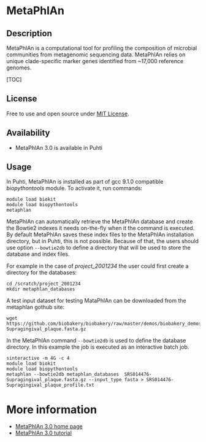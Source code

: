 # MetaPhlAn

## Description

MetaPhlAn is a computational tool for profiling the composition of microbial communities from metagenomic sequencing data. 
MetaPhlAn relies on unique clade-specific marker genes identified from ~17,000 reference genomes.

[TOC]

## License

Free to use and open source under [MIT License](https://github.com/biobakery/MetaPhlAn2/blob/master/license.txt).

## Availability

*   MetaPhlAn 3.0 is available in Puhti

## Usage

In Puhti, MetaPhlAn is installed as part of gcc 9.1.0 compatible _biopythontools_ module.
To activate it, run commands:

```text
module load biokit
module load biopythontools
metaphlan
```
MetaPhlAn can automatically retrieve the MetaPhlAn database and create the Bowtie2 indexes it needs on-the-fly 
when it the command is executed. By default MetaPhlAn saves these index files to the MetaPhlAn installation directory, but in Puhti,
this is not possible. Because of that, the users should use option `--bowtie2db` 
to define a directory that will be used to store the database and index files. 
 
For example in the case of _project_2001234_ the user could first create a directory for the databases:
```text
cd /scratch/project_2001234
mkdir metaphlan_databases
```
A test input dataset for testing MataPhlAn can be downloaded from the metaphlan gothub site:
```text
wget https://github.com/biobakery/biobakery/raw/master/demos/biobakery_demos/data/metaphlan3/input/SRS014476-Supragingival_plaque.fasta.gz
```
In the MetaPhlAn command `--bowtie2db` is used to define the database directory. In this example the job is executed as an interactive batch job.

```text
sinteractive -m 4G -c 4
module load biokit
module load biopythontools
metaphlan --bowtie2db metaphlan_databases  SRS014476-Supragingival_plaque.fasta.gz --input_type fasta > SRS014476-Supragingival_plaque_profile.txt
```

# More information
*   [MetaPhlAn 3.0 home page](https://github.com/biobakery/MetaPhlAn/tree/3.0)
*   [MetaPhlAn 3.0 tutorial](https://github.com/biobakery/biobakery/wiki/metaphlan3)
